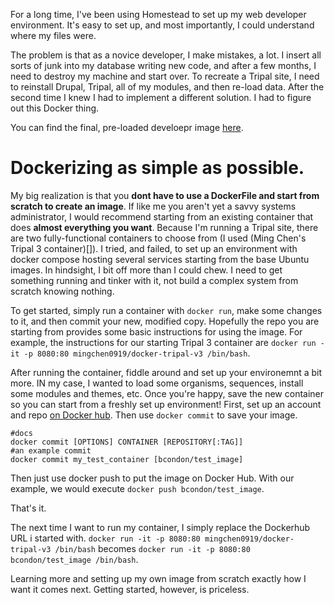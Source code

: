
For a long time, I've been using Homestead to set up my web developer environment.  It's easy to set up, and most importantly, I could understand where my files were.

The problem is that as a novice developer, I make mistakes, a lot.  I insert all sorts of junk into my database writing new code, and after a few months, I need to destroy my machine and start over.  To recreate a Tripal site, I need to reinstall Drupal, Tripal, all of my modules, and then re-load data.  After the second time I knew I had to implement a different solution.  I had to figure out this Docker thing.

You can find the final, pre-loaded develoepr image [here](https://hub.docker.com/r/bcondon/docker_tripal3/).


# Dockerizing as simple as possible.

My big realization is that you **dont have to use a DockerFile and start from scratch to create an image**.  If like me you aren't yet a savvy systems administrator, I would recommend starting from an existing container that does **almost everything you want**.  Because I'm running a Tripal site, there are two fully-functional containers to choose from (I used (Ming Chen's Tripal 3 container)[]). I tried, and failed, to set up an environment with docker compose hosting several services starting from the base Ubuntu images.  In hindsight, I bit off more than I could chew.  I need to get something running and tinker with it, not build a complex system from scratch knowing nothing.

To get started, simply run a container with `docker run`, make some changes to it, and then commit your new, modified copy.  Hopefully the repo you are starting from provides some basic instructions for using the image.  For example, the instructions for our starting Tripal 3 container are `docker run -it -p 8080:80 mingchen0919/docker-tripal-v3 /bin/bash`.

  After running the container, fiddle around and set up your environemnt a bit more.  IN my case, I wanted to load some organisms, sequences, install some modules and themes, etc.  Once you're happy, save the new container so you can start from a freshly set up environment!  First, set up an account and repo [on Docker hub](https://hub.docker.com/). Then use `docker commit` to save your image.
```
#docs
docker commit [OPTIONS] CONTAINER [REPOSITORY[:TAG]]
#an example commit
docker commit my_test_container [bcondon/test_image]
```
Then just use docker push to put the image on Docker Hub.  With our example, we would execute `docker push bcondon/test_image`.  

That's it.

The next time I want to run my container, I simply replace the Dockerhub URL i started with.  `docker run -it -p 8080:80 mingchen0919/docker-tripal-v3 /bin/bash` becomes `docker run -it -p 8080:80 bcondon/test_image /bin/bash`.  

Learning more and setting up my own image from scratch exactly how I want it comes next.  Getting started, however, is priceless.